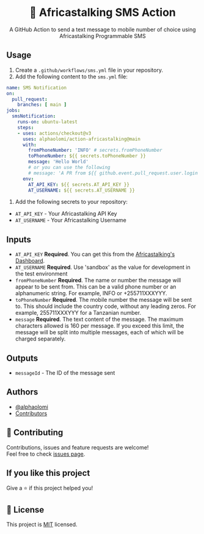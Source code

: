 <h1 align="center">📨 Africastalking SMS Action</h1>

<p align="center">A GitHub Action to send a text message to mobile number of choice using Africastalking Programmable SMS</p>

## Usage

1. Create a `.github/workflows/sms.yml` file in your repository.
2. Add the following content to the `sms.yml` file:

```yaml
name: SMS Notification
on: 
  pull_request:
    branches: [ main ]
jobs:
  smsNotification:
    runs-on: ubuntu-latest
    steps:
    - uses: actions/checkout@v3
      uses: alphaolomi/action-africastalking@main
      with:
        fromPhoneNumber: 'INFO' # secrets.fromPhoneNumber 
        toPhoneNumber: ${{ secrets.toPhoneNumber }}
        message: 'Hello World'
        # or you can use the following
        # message: 'A PR from ${{ github.event.pull_request.user.login }} has been ${{ github.event.action }}'
      env:
        AT_API_KEY: ${{ secrets.AT_API_KEY }}
        AT_USERNAME: ${{ secrets.AT_USERNAME }}
```

1. Add the following secrets to your repository:

- `AT_API_KEY` - Your Africastalking API Key
- `AT_USERNAME` - Your Africastalking Username

## Inputs

- `AT_API_KEY` **Required**. You can get this from the [Africastalking's Dashboard](https://account.africastalking.com).
- `AT_USERNAME` **Required**. Use 'sandbox' as the value for development in the test environment
- `fromPhoneNumber` **Required**. The name or number the message will appear to be sent from. This can be a valid phone number or an alphanumeric string. For example, INFO or +255711XXXYYY.
- `toPhoneNumber` **Required**. The mobile number the message will be sent to. This should include the country code, without any leading zeros. For example, 255711XXXYYY for a Tanzanian number.
- `message` **Required**. The text content of the message. The maximum characters allowed is 160 per message. If you exceed this limit, the message will be split into multiple messages, each of which will be charged separately.

## Outputs

- `messageId` - The ID of the message sent

## Authors

- [@alphaolomi](https://github.com/alphaolomi)
- [Contributors](https://github.com/alphaolomi/action-africastalking/graphs/contributors)

## 🤝 Contributing

Contributions, issues and feature requests are welcome!<br />Feel free to check [issues page](https://github.com/alphaolomi/action-africastalking/issues).

## If you like this project

Give a ⭐️ if this project helped you!

## 📝 License

This project is [MIT](LICENSE) licensed.

